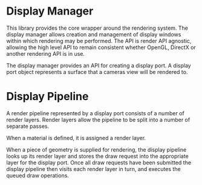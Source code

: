 Display Manager
===============
This library provides the core wrapper around the rendering system. The display manager
allows creation and management of display windows within which rendering may be performed.
The API is render API agnostic, allowing the high level API to remain consistent whether
OpenGL, DirectX or another rendering API is in use.

The display manager provides an API for creating a display port. A display port object represents a surface
that a cameras view will be rendered to.

Display Pipeline
================
A render pipeline represented by a display port consists of a number of render layers. Render layers allow the
pipeline to be split into a number of separate passes.

When a material is defined, it is assigned a render layer.

When a piece of geometry is supplied for rendering, the display pipeline looks up its render layer and stores
the draw request into the appropriate layer for the display port. Once all draw requests have been submitted
the display pipeline then visits each render layer in turn, and executes the queued draw operations.

